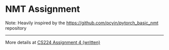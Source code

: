 # NMT Assignment
Note: Heavily inspired by the https://github.com/pcyin/pytorch_basic_nmt repository

---
More details at [CS224 Assignment 4 (written)](https://chain-scraper-d1e.notion.site/CS224-Assignment-4-written-b2e18b42778c4579a1cecbd7cf41b6f5?pvs=4)
